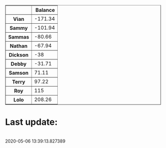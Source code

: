 <table border="1" class="dataframe">
  <thead>
    <tr style="text-align: right;">
      <th></th>
      <th>Balance</th>
    </tr>
  </thead>
  <tbody>
    <tr>
      <th>Vian</th>
      <td>-171.34</td>
    </tr>
    <tr>
      <th>Sammy</th>
      <td>-101.94</td>
    </tr>
    <tr>
      <th>Sammas</th>
      <td>-80.66</td>
    </tr>
    <tr>
      <th>Nathan</th>
      <td>-67.94</td>
    </tr>
    <tr>
      <th>Dickson</th>
      <td>-38</td>
    </tr>
    <tr>
      <th>Debby</th>
      <td>-31.71</td>
    </tr>
    <tr>
      <th>Samson</th>
      <td>71.11</td>
    </tr>
    <tr>
      <th>Terry</th>
      <td>97.22</td>
    </tr>
    <tr>
      <th>Roy</th>
      <td>115</td>
    </tr>
    <tr>
      <th>Lolo</th>
      <td>208.26</td>
    </tr>
  </tbody>
</table><H1>Last update:</h1><br>2020-05-06 13:39:13.827389